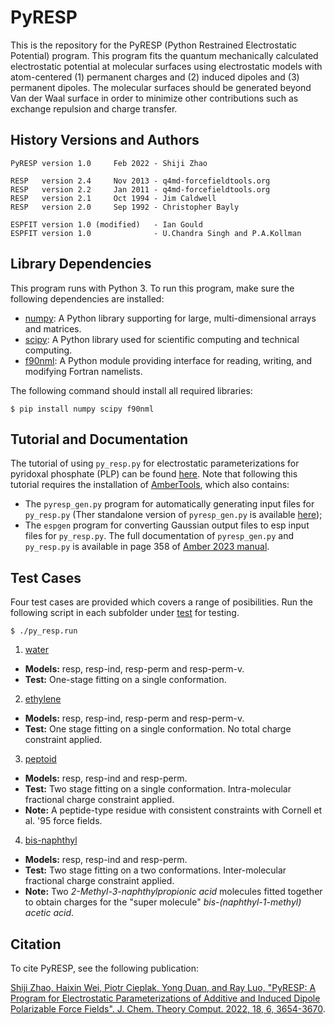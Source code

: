 # PyRESP
This is the repository for the PyRESP (Python Restrained Electrostatic Potential) program. This program fits the quantum mechanically calculated electrostatic potential at molecular surfaces using electrostatic models with atom-centered (1) permanent charges and (2) induced dipoles and (3) permanent dipoles. The molecular surfaces should be generated beyond Van der Waal surface in order to minimize other contributions such as exchange repulsion and charge transfer. 

## History Versions and Authors
    PyRESP version 1.0     Feb 2022 - Shiji Zhao

    RESP   version 2.4     Nov 2013 - q4md-forcefieldtools.org
    RESP   version 2.2     Jan 2011 - q4md-forcefieldtools.org
    RESP   version 2.1     Oct 1994 - Jim Caldwell
    RESP   version 2.0     Sep 1992 - Christopher Bayly

    ESPFIT version 1.0 (modified)   - Ian Gould
    ESPFIT version 1.0              - U.Chandra Singh and P.A.Kollman

## Library Dependencies
This program runs with Python 3. To run this program, make sure the following dependencies are installed:
- [numpy](https://numpy.org/): A Python library supporting for large, multi-dimensional arrays and matrices.
- [scipy](https://scipy.org/): A Python library used for scientific computing and technical computing.
- [f90nml](https://github.com/marshallward/f90nml): A Python module providing interface for reading, writing, and modifying Fortran namelists.

The following command should install all required libraries:

`$ pip install numpy scipy f90nml`

## Tutorial and Documentation
The tutorial of using `py_resp.py` for electrostatic parameterizations for pyridoxal phosphate (PLP) can be found [here](http://htmlpreview.github.io/?https://github.com/ShijiZ/PyRESP/blob/master/tutorial/pyresp.html). Note that following this tutorial requires the installation of [AmberTools](https://ambermd.org/AmberTools.php), which also contains:
- The `pyresp_gen.py` program for automatically generating input files for `py_resp.py` (Ther standalone version of `pyresp_gen.py` is available [here](https://github.com/csu1505110121/pyresp_gen));
- The `espgen` program for converting Gaussian output files to esp input files for `py_resp.py`.
The full documentation of `pyresp_gen.py` and `py_resp.py` is available in page 358 of [Amber 2023 manual](https://ambermd.org/doc12/Amber23.pdf#page=358).

## Test Cases
Four test cases are provided which covers a range of posibilities. Run the following script in each subfolder under [test](https://github.com/ShijiZ/PyRESP/tree/master/test) for testing.

`$ ./py_resp.run` 

1. [water](https://github.com/ShijiZ/PyRESP/tree/master/test/water)
- **Models:** resp, resp-ind, resp-perm and resp-perm-v.
- **Test:** One-stage fitting on a single conformation.

2. [ethylene](https://github.com/ShijiZ/PyRESP/tree/master/test/ethylene)
- **Models:** resp, resp-ind, resp-perm and resp-perm-v.
- **Test:** One stage fitting on a single conformation. No total charge constraint applied.

3. [peptoid](https://github.com/ShijiZ/PyRESP/tree/master/test/peptoid)
- **Models:** resp, resp-ind and resp-perm.
- **Test:** Two stage fitting on a single conformation. Intra-molecular fractional charge constraint applied.
- **Note:** A peptide-type residue with consistent constraints with Cornell et al. '95 force fields.

4. [bis-naphthyl](https://github.com/ShijiZ/PyRESP/tree/master/test/bis-naphthyl)
- **Models:** resp, resp-ind and resp-perm.
- **Test:** Two stage fitting on a two conformations. Inter-molecular fractional charge constraint applied.
- **Note:** Two *2-Methyl-3-naphthylpropionic acid* molecules fitted together to obtain charges for the "super molecule" *bis-(naphthyl-1-methyl) acetic acid*.

## Citation
To cite PyRESP, see the following publication:

[Shiji Zhao, Haixin Wei, Piotr Cieplak, Yong Duan, and Ray Luo, "PyRESP: A Program for Electrostatic Parameterizations of Additive and Induced Dipole Polarizable Force Fields". J. Chem. Theory Comput. 2022, 18, 6, 3654-3670](https://pubs.acs.org/doi/full/10.1021/acs.jctc.2c00230).